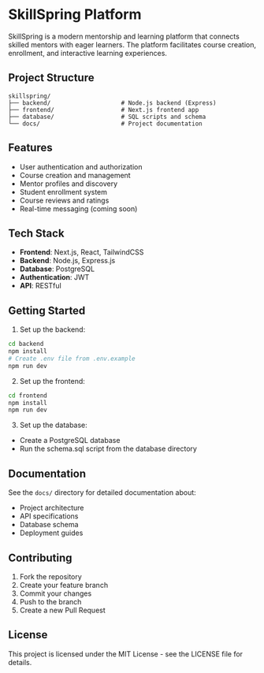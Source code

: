 # SkillSpring Platform

SkillSpring is a modern mentorship and learning platform that connects skilled mentors with eager learners. The platform facilitates course creation, enrollment, and interactive learning experiences.

## Project Structure

```
skillspring/
├── backend/                    # Node.js backend (Express)
├── frontend/                   # Next.js frontend app
├── database/                   # SQL scripts and schema
└── docs/                       # Project documentation
```

## Features

- User authentication and authorization
- Course creation and management
- Mentor profiles and discovery
- Student enrollment system
- Course reviews and ratings
- Real-time messaging (coming soon)

## Tech Stack

- **Frontend**: Next.js, React, TailwindCSS
- **Backend**: Node.js, Express.js
- **Database**: PostgreSQL
- **Authentication**: JWT
- **API**: RESTful

## Getting Started

1. Set up the backend:
```bash
cd backend
npm install
# Create .env file from .env.example
npm run dev
```

2. Set up the frontend:
```bash
cd frontend
npm install
npm run dev
```

3. Set up the database:
- Create a PostgreSQL database
- Run the schema.sql script from the database directory

## Documentation

See the `docs/` directory for detailed documentation about:
- Project architecture
- API specifications
- Database schema
- Deployment guides

## Contributing

1. Fork the repository
2. Create your feature branch
3. Commit your changes
4. Push to the branch
5. Create a new Pull Request

## License

This project is licensed under the MIT License - see the LICENSE file for details.
